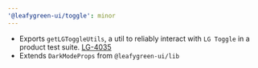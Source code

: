 ```yaml
---
'@leafygreen-ui/toggle': minor
---
```


- Exports `getLGToggleUtils`, a util to reliably interact with `LG Toggle` in a product test suite. [LG-4035](https://jira.mongodb.org/browse/LG-4035)
- Extends `DarkModeProps` from `@leafygreen-ui/lib`